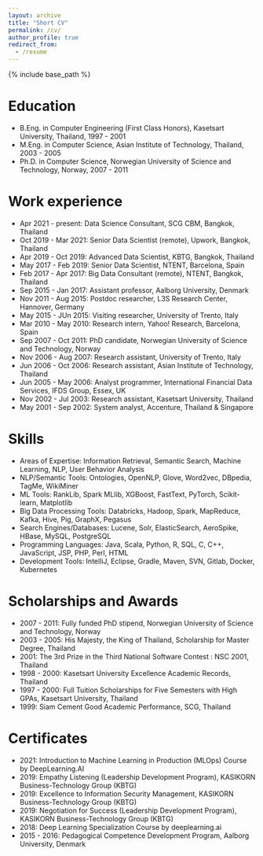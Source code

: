 ```yaml
---
layout: archive
title: "Short CV"
permalink: /cv/
author_profile: true
redirect_from:
  - /resume
---
```


{% include base_path %}

Education
======
* B.Eng. in Computer Engineering (First Class Honors), Kasetsart University, Thailand, 1997 - 2001
* M.Eng. in Computer Science, Asian Institute of Technology, Thailand, 2003 - 2005
* Ph.D. in Computer Science, Norwegian University of Science and Technology, Norway, 2007 - 2011

Work experience
======
* Apr 2021 - present: Data Science Consultant, SCG CBM, Bangkok, Thailand
* Oct 2019 - Mar 2021: Senior Data Scientist (remote), Upwork, Bangkok, Thailand
* Apr 2019 - Oct 2019: Advanced Data Scientist, KBTG, Bangkok, Thailand
* May 2017 - Feb 2019: Senior Data Scientist, NTENT, Barcelona, Spain
* Feb 2017 - Apr 2017: Big Data Consultant (remote), NTENT, Bangkok, Thailand
* Sep 2015 - Jan 2017: Assistant professor, Aalborg University, Denmark
* Nov 2011 - Aug 2015: Postdoc researcher, L3S Research Center, Hannover, Germany
* May 2015 - JUn 2015: Visiting researcher, University of Trento, Italy
* Mar 2010 - May 2010: Research intern, Yahoo! Research, Barcelona, Spain
* Sep 2007 - Oct 2011: PhD candidate, Norwegian University of Science and Technology, Norway
* Nov 2006 - Aug 2007: Research assistant, University of Trento, Italy
* Jun 2006 - Oct 2006: Research assistant, Asian Institute of Technology, Thailand
* Jun 2005 - May 2006: Analyst programmer, International Financial Data Services, IFDS Group, Essex, UK
* Nov 2002 - Jul 2003:   Research assistant, Kasetsart University, Thailand
* May 2001 - Sep 2002: System analyst, Accenture, Thailand & Singapore
  
Skills
======
* Areas of Expertise: Information Retrieval, Semantic Search, Machine Learning, NLP, User Behavior Analysis
* NLP/Semantic Tools: Ontologies, OpenNLP, Glove, Word2vec, DBpedia, TagMe, WikiMiner
* ML Tools: RankLib, Spark MLlib, XGBoost, FastText, PyTorch, Scikit-learn, Matplotlib
* Big Data Processing Tools: Databricks, Hadoop, Spark, MapReduce, Kafka, Hive, Pig, GraphX, Pegasus
* Search Engines/Databases: Lucene, Solr, ElasticSearch, AeroSpike, HBase, MySQL, PostgreSQL
* Programming Languages: Java, Scala, Python, R, SQL, C, C++, JavaScript, JSP, PHP, Perl, HTML
* Development Tools: IntelliJ, Eclipse, Gradle, Maven, SVN, Gitlab, Docker, Kubernetes

Scholarships and Awards
======
* 2007 - 2011: Fully funded PhD stipend, Norwegian University of Science and Technology, Norway
* 2003 - 2005: His Majesty, the King of Thailand, Scholarship for Master Degree, Thailand
* 2001: The 3rd Prize in the Third National Software Contest : NSC 2001, Thailand
* 1998 - 2000: Kasetsart University Excellence Academic Records, Thailand
* 1997 - 2000: Full Tuition Scholarships for Five Semesters with High GPAs, Kasetsart University, Thailand
* 1999: Siam Cement Good Academic Performance, SCG, Thailand

Certificates
======
* 2021: Introduction to Machine Learning in Production (MLOps) Course by DeepLearning.AI
* 2019: Empathy Listening (Leadership Development Program), KASIKORN Business-Technology Group (KBTG)
* 2019: Excellence to Information Security Management, KASIKORN Business-Technology Group (KBTG)
* 2019: Negotiation for Success (Leadership Development Program), KASIKORN Business-Technology Group (KBTG)
* 2018: Deep Learning Specialization Course by deeplearning.ai
* 2015 - 2016: Pedagogical Competence Development Program, Aalborg University, Denmark